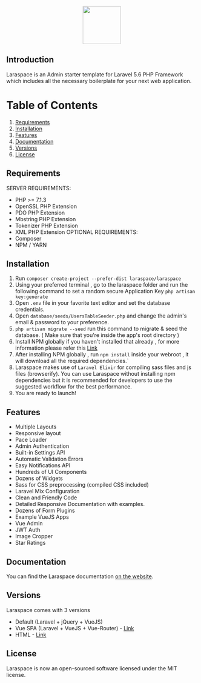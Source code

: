 <p align="center"><img height="100px" src="https://res.cloudinary.com/bytefury/image/upload/v1545225776/laraspace-logo_cvcsex.png"></p>

## Introduction

Laraspace is an Admin starter template for Laravel 5.6 PHP Framework which includes all the necessary boilerplate for your next web application.

# Table of Contents

1. [Requirements](#requirements)
2. [Installation](#installation)
3. [Features](#features)
4. [Documentation](#documentation)
5. [Versions](#versions)
6. [License](#license)

## Requirements

SERVER REQUIREMENTS:
- PHP >= 7.1.3
- OpenSSL PHP Extension
- PDO PHP Extension
- Mbstring PHP Extension
- Tokenizer PHP Extension
- XML PHP Extension
OPTIONAL REQUIREMENTS:
- Composer
- NPM / YARN

## Installation

1. Run `composer create-project --prefer-dist laraspace/laraspace`
2. Using your preferred terminal , go to the laraspace folder and run the following command to set a random secure Application Key `php artisan key:generate`
3. Open `.env` file in your favorite text editor and set the database credentials.
4. Open `database/seeds/UsersTableSeeder.php` and change the admin's email & password to your preference.
5. `php artisan migrate --seed` run this command to migrate & seed the database. ( Make sure that you're inside the app's root directory )
6. Install NPM globally if you haven't installed that already , for more information please refer this [Link](https://docs.npmjs.com/downloading-and-installing-node-js-and-npm)
7. After installing NPM globally , run `npm install` inside your webroot , it will download all the required dependencies.`
8. Laraspace makes use of `Laravel Elixir` for compiling sass files and js files (browserify). You can use Laraspace without installing npm dependencies but it is recommended for developers to use the suggested workflow for the best performance.
10. You are ready to launch!

## Features
- Multiple Layouts
- Responsive layout
- Pace Loader
- Admin Authentication
- Built-in Settings API
- Automatic Validation Errors
- Easy Notifications API
- Hundreds of UI Components
- Dozens of Widgets
- Sass for CSS preprocessing (compiled CSS included)
- Laravel Mix Configuration
- Clean and Friendly Code
- Detailed Responsive Documentation with examples.
- Dozens of Form Plugins
- Example VueJS Apps
- Vue Admin
- JWT Auth
- Image Cropper
- Star Ratings

## Documentation
You can find the Laraspace documentation <a href="http://docs.laraspace.in" target="_blank">on the website</a>.

## Versions

Laraspace comes with 3 versions
- Default (Laravel + jQuery + VueJS)
- Vue SPA (Laravel + VueJS + Vue-Router) - [Link](http://github.com/laraspace/laraspace-vue)
- HTML - [Link](http://github.com/laraspace/laraspace-html)

## License

Laraspace is now an open-sourced software licensed under the MIT license.